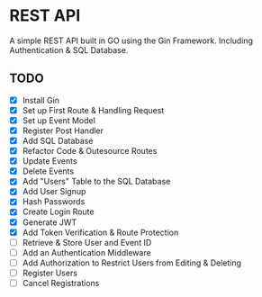 # REST API

A simple REST API built in GO using the Gin Framework. Including Authentication & SQL Database.

## TODO

- [x] Install Gin
- [x] Set up First Route & Handling Request
- [x] Set up Event Model
- [x] Register Post Handler
- [x] Add SQL Database
- [x] Refactor Code & Outesource Routes
- [x] Update Events
- [x] Delete Events
- [x] Add "Users" Table to the SQL Database
- [x] Add User Signup
- [x] Hash Passwords
- [x] Create Login Route
- [x] Generate JWT
- [x] Add Token Verification & Route Protection
- [ ] Retrieve & Store User and Event ID
- [ ] Add an Authentication Middleware
- [ ] Add Authorization to Restrict Users from Editing & Deleting
- [ ] Register Users
- [ ] Cancel Registrations
